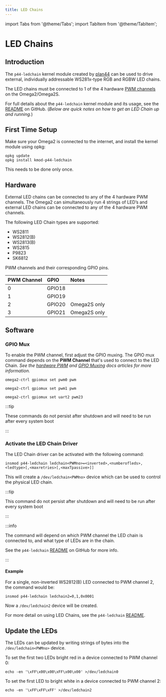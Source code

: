 ```yaml
---
title: LED Chains
---
```


import Tabs from '@theme/Tabs';
import TabItem from '@theme/TabItem';

# LED Chains

## Introduction
The `p44-ledchain` kernel module created by [plan44](https://github.com/plan44) can be used to drive external, individually addressable WS281x-type RGB and RGBW LED chains.

The LED chains must be connected to 1 of the 4 hardware [PWM channels](/hardware-interfaces/pwm) on the Omega2/Omega2S. 

For full details about the `p44-ledchain` kernel module and its usage, see the [README](https://github.com/plan44/plan44-feed/tree/master/p44-ledchain#p44-ledchain-for-mt7688) on GitHub. (*Below are quick notes on how to get an LED Chain up and running.*)

## First Time Setup
Make sure your Omega2 is connected to the internet, and install the kernel module using opkg:

```
opkg update
opkg install kmod-p44-ledchain
```
This needs to be done only once.

## Hardware
External LED chains can be connected to any of the 4 hardware PWM channels.
The Omega2 can simultaneously run 4 strings of LED’s and external LED chains can be connected to any of the 4 hardware PWM channels.

The following LED Chain types are supported:
- WS2811
- WS2812(B)
- WS2813(B)
- WS2815
- P9823
- SK6812

PWM channels and their corresponding GPIO pins.

| PWM Channel | GPIO   | Notes        |
| :---------- | :----- | :----------- |
| 0           | GPIO18 |              |
| 1           | GPIO19 |              |
| 2           | GPIO20 | Omega2S only |
| 3           | GPIO21 | Omega2S only |

## Software

### GPIO Mux
To enable the PWM channel, first adjust the GPIO muxing. The GPIO mux command depends on the **PWM Channel** that's used to connect to the LED Chain. *See the [hardware PWM](/hardware-interfaces/pwm) and [GPIO Muxing](/hardware-interfaces/pin-multiplexing) docs articles for more information.*

<Tabs>
  <TabItem value="pwm0" label="PWM Channel 0" default>

```
omega2-ctrl gpiomux set pwm0 pwm
```

  </TabItem>
  <TabItem value="pwm1" label="PWM Channel 1">

```
omega2-ctrl gpiomux set pwm1 pwm
```

  </TabItem>
  <TabItem value="pwm23" label="PWM Channel 2 or 3">

```
omega2-ctrl gpiomux set uart2 pwm23
```

  </TabItem>
</Tabs>

:::tip

These commands do not persist after shutdown and will need to be run after every system boot

:::

### Activate the LED Chain Driver
The LED Chain driver can be activated with the following command:

```
insmod p44-ledchain ledchain<PWMno>=<inverted>,<numberofleds>,<ledtype>[,<maxretries>[,<maxTpassive>]]
```

This will create a `/dev/ledchain<PWMno>` device which can be used to control the physical LED chain.

:::tip

This command do not persist after shutdown and will need to be run after every system boot

:::

:::info

The command will depend on which PWM channel the LED chain is connected to, and what type of LEDs are in the chain. 

See the `p44-ledchain` [README](https://github.com/plan44/plan44-feed/tree/master/p44-ledchain#p44-ledchain-for-mt7688) on GitHub for more info.

:::

#### Example
For a single, non-inverted WS2812(B) LED connected to PWM channel 2, the command would be:

```
insmod p44-ledchain ledchain2=0,1,0x0001
```

Now a `/dev/ledchain2` device will be created. 

For more detail on using LED Chains, see the `p44-ledchain` [README](https://github.com/plan44/plan44-feed/tree/master/p44-ledchain#using-p44-ledchain).

## Update the LEDs
The LEDs can be updated by writing strings of bytes into the `/dev/ledchain<PWMno>` device.

To set the first two LEDs bright red in a device connected to PWM channel 0:

```
echo -en '\xFF\x00\x00\xFF\x00\x00' >/dev/ledchain0
```

To set the first LED to bright white in a device connected to PWM channel 2:

```
echo -en '\xFF\xFF\xFF' >/dev/ledchain2
```